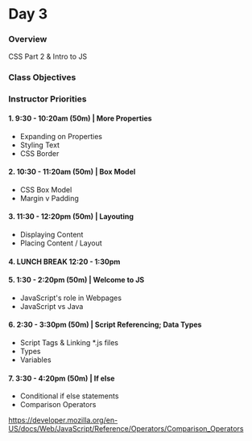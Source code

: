 # Day 3

### Overview
CSS Part 2 & Intro to JS

### Class Objectives

### Instructor Priorities

#### 1. 9:30 - 10:20am (50m) | More Properties
* Expanding on Properties
* Styling Text
* CSS Border

#### 2. 10:30 - 11:20am (50m) | Box Model
* CSS Box Model
* Margin v Padding


#### 3. 11:30 - 12:20pm (50m) | Layouting
* Displaying Content
* Placing Content / Layout

#### 4. LUNCH BREAK 12:20 - 1:30pm

#### 5. 1:30 - 2:20pm (50m) | Welcome to JS
* JavaScript's role in Webpages
* JavaScript vs Java

#### 6. 2:30 - 3:30pm (50m) | Script Referencing; Data Types
* Script Tags & Linking \*.js files
* Types
* Variables

#### 7. 3:30 - 4:20pm (50m) | If else
* Conditional if else statements
* Comparison Operators

https://developer.mozilla.org/en-US/docs/Web/JavaScript/Reference/Operators/Comparison_Operators
